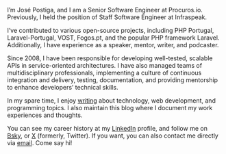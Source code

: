 I’m José Postiga, and I am a Senior Software Engineer at Procuros.io. Previously, I held the position of Staff Software Engineer at Infraspeak.

I’ve contributed to various open-source projects, including PHP Portugal, Laravel-Portugal, VOST, Fogos.pt, and the popular PHP framework Laravel. Additionally, I have experience as a speaker, mentor, writer, and podcaster.

Since 2008, I have been responsible for developing well-tested, scalable APIs in service-oriented architectures. I have also managed teams of multidisciplinary professionals, implementing a culture of continuous integration and delivery, testing, documentation, and providing mentorship to enhance developers’ technical skills.

In my spare time, I enjoy [writing](https://josepostiga.com) about technology, web development, and programming topics. I also maintain this blog where I document my work experiences and thoughts.

You can see my career history at my [LinkedIn](https://www.linkedin.com/in/josepostiga/?locale=en_US) profile, and follow me on [Bsky](https://bsky.app/profile/josepostiga.com), or [X](https://x.com/josepostiga) (formerly, Twitter). If you want, you can also contact me directly via [email](mailto:hello@josepostiga.com). Come say hi!
